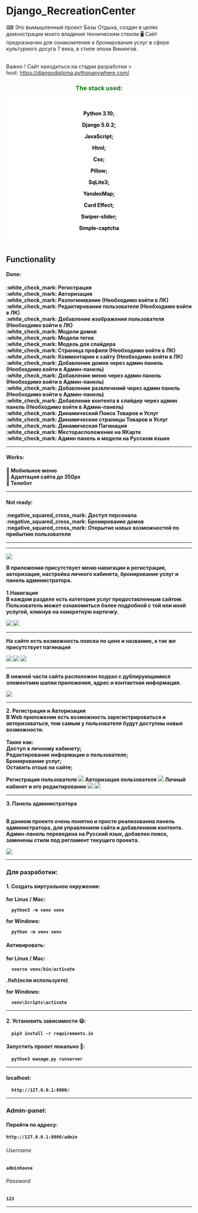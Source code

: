 # Django_RecreationCenter

<p>
   &#9000; Это вымышленный проект Базы Отдыха, создан в целях демонстрации моего владения техническим стеком &#128421;
   Сайт предназначен для ознакомления и бронирования услуг в сфере культурного досуга 7 века, в стиле эпохи Викингов. <br><br>

   Важно ! Сайт находиться на стадии разработки ><br>
   host: https://djangodiploma.pythonanywhere.com/
</p>
<h3 align="center" style="color: green;">The stack used:</h3>

<div align="center" style="background-color: white; padding: 20px; border-radius: 5px;">

   <b><p style="color: black;">Python 3.10;</p></b>
   <b><p style="color: black;">Django 5.0.2;</p></b>
   <b><p style="color: black;">JavaScript;</p></b>
   <b><p style="color: black;">Html;</p></b>
   <b><p style="color: black;">Css;</p>
   <b><p style="color: black;">Pillow;</p></b>
   <b><p style="color: black;">SqLite3;</p></b>
   <b><p style="color: black;">YandexMap;</p></b>
   <b><p style="color: black;">Card Effect;</p></b>
   <b><p style="color: black;">Swiper-slider;</p></b>
   <b><p style="color: black;">Simple-captcha</p></b>

</div>

## Functionality
   <h4>Done:</h4>
   :white_check_mark: Регистрация <br>
   :white_check_mark: Авторизация <br>
   :white_check_mark: Разлогинивание (<b>Необходимо войти в ЛК</b>)<br>
   :white_check_mark: Редактирование пользователя (<b>Необходимо войти в ЛК</b>)<br>
   :white_check_mark: Добавление изображения пользователя (<b>Необходимо войти в ЛК</b>)<br>
   :white_check_mark: Модели домов<br>
   :white_check_mark: Модели тегов<br>
   :white_check_mark: Модель для слайдера<br>
   :white_check_mark: Страница профиля (<b>Необходимо войти в ЛК</b>)<br>
   :white_check_mark: Комментарии к сайту (<b>Необходимо войти в ЛК</b>)<br>
   :white_check_mark: Добавление домов через админ панель (<b>Необходимо войти в Админ-панель</b>)<br>
   :white_check_mark: Добавление меню через админ панель (<b>Необходимо войти в Админ-панель</b>)<br>
   :white_check_mark: Добавление развлечений через админ панель (<b>Необходимо войти в Админ-панель</b>)<br>
   :white_check_mark: Добавление контента в слайдер через админ панель (<b>Необходимо войти в Админ-панель</b>)<br>
   :white_check_mark: Динамический Поиск Товаров и Услуг<br>
   :white_check_mark: Динамические страницы Товаров и Услуг<br>
   :white_check_mark: Динамическая Пагинация<br>
   :white_check_mark: Месторасположение на ЯКарте<br>
   :white_check_mark: Админ панель и модели на Русском языке<br>

<hr>   

   <h4>Works:</h4>

   :black_square_button: Мобильное меню<br>
   :black_square_button: Адаптация сайта до 350px<br>
   :black_square_button: Телебот<br>

<hr>

   <h4>Not ready:</h4>
   :negative_squared_cross_mark: Доступ персонала<br>
   :negative_squared_cross_mark: Бронирование домов<br>
   :negative_squared_cross_mark: Открытие новых возможностей по прибытию пользователя<br>
   <hr>

<hr>

<img src="./assets_readme/im2.png">

<p>
   В приложении присутствует меню навигации и регистрация, авторизация, 
   настройка личного кабинета, бронирование услуг и панель администратора. <br><br>
   1.Навигация<br>
   В каждом разделе есть категория услуг предоставленным сайтом. Пользователь может ознакомиться более
   подробной с той или иной услугой, кликнув на конкретную карточку. 
</p>


<img src="./assets_readme/im3.png">
<img src="./assets_readme/im4.png">
  <hr>
<p>
   На сайте есть возможность поиска по цене и названию, а так же присутствует пагинация 
</p>
   <img src="./assets_readme/im5-6.png">
   <img src="./assets_readme/im5.png">
   <img src="./assets_readme/im6.png">
  <hr>

<p>
В нижней части сайта расположен подвал с дублирующимися элементами шапки приложения, адрес и контактная информация.
</p>
<img src="./assets_readme/im7.png">
 <hr>

<p>
   2. Регистрация и Авторизация<br>
   В Web приложении есть возможность зарегистрироваться и авторизоваться, тем самым 
   у пользователя будут доступны новые возможности. <br> <br> 
   Такие как: <br> 
   Доступ к личному кабинету;<br> 
   Редактирование информации о пользователе;<br> 
   Бронирование услуг;<br> 
   Оставить отзыв на сайте;<br> 
</p>
Регистрация пользователя
<img src="./assets_readme/im8.png">
Авторизация пользователя
<img src="./assets_readme/im9.png">
Личный кабинет и его редактирование
<img src="./assets_readme/im10.png">
<img src="./assets_readme/im11.png">
<hr>

<p>
  3. Панель администратора<br><br>

   В данном проекте очень понятно и просто реализованна панель администратора, 
   для управлением сайта и добавлением контента.<br>
   Админ-панель переведена на Русский язык, добавлен поиск, заменены стили
   под регламент текущего проекта.
</p>
<img src="./assets_readme/im12.png">
<hr>


<h3>Для разработки:</h3>

#### 1. Создать виртуальное окружения:
for Linux / Mac: <br>

      python3 -m venv venv

for Windows: <br>

      python -m venv venv

#### Активировать:
for Linux / Mac: <br>

      source venv/bin/activate 
.fish(если используете)

for Windows: <br>

      venv\Scripts\activate
   
<hr>

#### 2. Установить зависимости &#128515;:
      pip3 install -r requirements.in
#### Запустить проект локально &#129300;:
      python3 manage.py runserver
<hr>

#### localhost:
      http://127.0.0.1:8000/
<hr>

<h3>Admin-panel:</h3>

#### Перейти по адресу:
    http://127.0.0.1:8000/admin

###### Username
    adminhouse
###### Password
    123

<hr>


